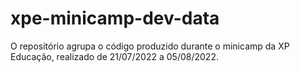 # xpe-minicamp-dev-data
O repositório agrupa o código produzido durante o minicamp da XP Educação, realizado de 21/07/2022 a 05/08/2022.
